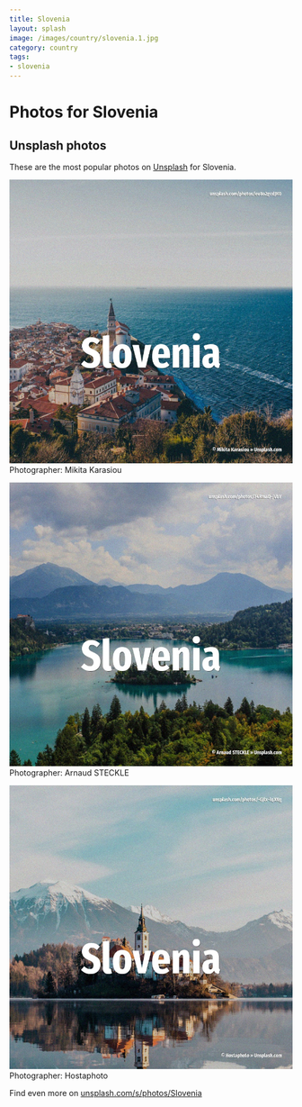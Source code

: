 ```yaml
---
title: Slovenia
layout: splash
image: /images/country/slovenia.1.jpg
category: country
tags:
- slovenia
---
```

# Photos for Slovenia
 
## Unsplash photos
These are the most popular photos on [Unsplash](https://unsplash.com) for Slovenia.
 
![Slovenia](/images/country/slovenia.1.jpg)
Photographer:  Mikita Karasiou
 
![Slovenia](/images/country/slovenia.2.jpg)
Photographer:  Arnaud STECKLE
 
![Slovenia](/images/country/slovenia.3.jpg)
Photographer:  Hostaphoto
 
Find even more on [unsplash.com/s/photos/Slovenia](https://unsplash.com/s/photos/Slovenia)
 

